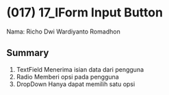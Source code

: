 # (017) 17_IForm Input Button

Nama: Richo Dwi Wardiyanto Romadhon

## Summary


1. TextField Menerima isian data dari pengguna
2. Radio Memberi opsi pada pengguna 
3. DropDown Hanya dapat memilih satu opsi